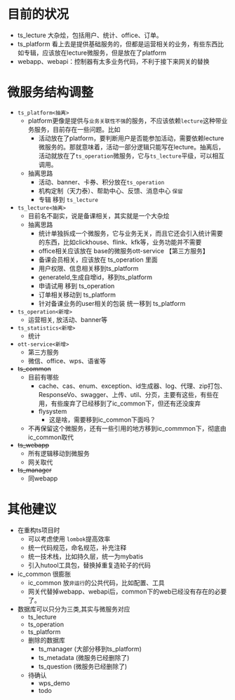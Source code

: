 # 目前的状况
- ts_lecture 大杂烩，包括用户、统计、office、订单。
- ts_platform 看上去是提供基础服务的，但都是运营相关的业务，有些东西比如专辑，应该放在lecture微服务，但是放在了platform
- webapp、webapi：控制器有太多业务代码，不利于接下来网关的替换

# 微服务结构调整
- `ts_platform<抽离>`
  - platform更像是提供与`业务关联性不强`的服务，不应该依赖`lecture`这种带业务服务，目前存在一些问题。比如
    - 活动放在了platform，要判断用户是否能参加活动，需要依赖lecture微服务的。那就意味着，活动一部分逻辑只能写在lecture。抽离后，活动就放在了`ts_operation`微服务，它与`ts_lecture`平级，可以相互调用。
  - 抽离思路
    - 活动、banner、卡券、积分放在`ts_operation`
    - 机构定制（天力泰）、帮助中心、反馈、消息中心 `保留`
    - 专辑 移到 `ts_lecture`
- `ts_lecture<抽离>`
  - 目前名不副实，说是备课相关，其实就是一个大杂烩
  - 抽离思路
    - 统计单独拆成一个微服务，它与业务无关，而且它还会引入统计需要的东西，比如clickhouse、flink、kfk等，业务功能并不需要
    - office相关应该放在 base的微服务ott-service 【第三方服务】
    - 备课会员相关，应该放在 ts_operation 里面
    - 用户权限、信息相关移到ts_platform
    - generateId,生成自增id，移到ts_platform
    - 申请试用 移到 ts_operation
    - 订单相关移动到 ts_platform
    - 针对备课业务的user相关的包装 统一移到 ts_platform
- `ts_operation<新增>`
  - 运营相关, 放活动、banner等
- `ts_statistics<新增>`
  - 统计
- `ott-service<新增>`
  - 第三方服务
  - 微信、office、wps、语雀等
- ~~ts_common~~
  - 目前有哪些
    - cache、cas、enum、exception、id生成器、log、代理、zip打包、ResponseVo、swagger、上传、util、分页，主要有这些，有些在用，有些废弃了已经移到了ic_common下，但还有还没废弃
    - flysystem
      - 这是啥，需要移到ic_common下面吗？
  -  不再保留这个微服务，还有一些引用的地方移到ic_commmon下，彻底由ic_common取代
- ~~ts_webapp~~
  - 所有逻辑移动到微服务
  - 网关取代
- ~~ts_manager~~
  - 同webapp

# 其他建议
- 在重构ts项目时
  - 可以考虑使用 `lombok`提高效率 
  - 统一代码规范，命名规范，补充注释
  - 统一技术栈，比如持久层，统一为mybatis
  - 引入hutool工具包，替换掉重复造轮子的代码
- ic_common 很膨胀
  - ic_common 放`非运行`的公共代码，比如配置、工具
  - 网关代替掉webapp、webapi后，common下的web已经没有存在的必要了。
- 数据库可以只分为三类,其实与微服务对应
    - ts_lecture
    - ts_operation
    - ts_platform
    - 删除的数据库
      - ts_manager (大部分移到ts_platform)
      - ts_metadata (微服务已经删除了)
      - ts_question (微服务已经删除了)
    - 待确认
      - wps_demo
	  - todo